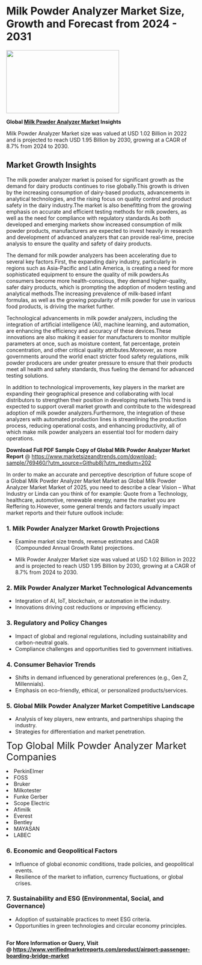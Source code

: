 <H1>Milk Powder Analyzer Market Size, Growth and Forecast from 2024 - 2031</H1><img class="aligncenter size-medium wp-image-584254" src="https://thirdeyenews.in/wp-content/uploads/2024/09/Global-Market-Research-300x168.jpeg" alt="" width="300" height="168" /><p><strong>Global&nbsp;<a href="https://www.marketsizeandtrends.com/download-sample/769460/?utm_source=Github8j?utm_medium=202">Milk Powder Analyzer Market</a> Insights</strong></p><p>Milk Powder Analyzer Market size was valued at USD 1.02 Billion in 2022 and is projected to reach USD 1.95 Billion by 2030, growing at a CAGR of 8.7% from 2024 to 2030.</p><p><h2>Market Growth Insights</h2> <p>The milk powder analyzer market is poised for significant growth as the demand for dairy products continues to rise globally.This growth is driven by the increasing consumption of dairy-based products, advancements in analytical technologies, and the rising focus on quality control and product safety in the dairy industry.The market is also benefitting from the growing emphasis on accurate and efficient testing methods for milk powders, as well as the need for compliance with regulatory standards.As both developed and emerging markets show increased consumption of milk powder products, manufacturers are expected to invest heavily in research and development of advanced analyzers that can provide real-time, precise analysis to ensure the quality and safety of dairy products.</p> <p>The demand for milk powder analyzers has been accelerating due to several key factors.First, the expanding dairy industry, particularly in regions such as Asia-Pacific and Latin America, is creating a need for more sophisticated equipment to ensure the quality of milk powders.As consumers become more health-conscious, they demand higher-quality, safer dairy products, which is prompting the adoption of modern testing and analytical methods.The increasing prevalence of milk-based infant formulas, as well as the growing popularity of milk powder for use in various food products, is driving the market further.</p> <p>Technological advancements in milk powder analyzers, including the integration of artificial intelligence (AI), machine learning, and automation, are enhancing the efficiency and accuracy of these devices.These innovations are also making it easier for manufacturers to monitor multiple parameters at once, such as moisture content, fat percentage, protein concentration, and other critical quality attributes.Moreover, as more governments around the world enact stricter food safety regulations, milk powder producers are under greater pressure to ensure that their products meet all health and safety standards, thus fueling the demand for advanced testing solutions.</p> <p>In addition to technological improvements, key players in the market are expanding their geographical presence and collaborating with local distributors to strengthen their position in developing markets.This trend is expected to support overall market growth and contribute to the widespread adoption of milk powder analyzers.Furthermore, the integration of these analyzers with automated production lines is streamlining the production process, reducing operational costs, and enhancing productivity, all of which make milk powder analyzers an essential tool for modern dairy operations.</p> <p><span class=""><strong>Download Full PDF Sample Copy of Global Milk Powder Analyzer Market Report</strong> @ <a href="https://www.marketsizeandtrends.com/download-sample/769460/?utm_source=Github8j?utm_medium=202" target="_blank">https://www.marketsizeandtrends.com/download-sample/769460/?utm_source=Github8j?utm_medium=202</a></span></p><p>In order to make an accurate and perceptive description of future scope of a Global&nbsp;Milk Powder Analyzer Market Market as Global&nbsp;Milk Powder Analyzer Market Market of 2025, you need to describe a clear Vision &ndash; What Industry or Linda can you think of for example: Quote from a Technology, healthcare, automotive, renewable energy, name the market you are Reffering to.However, some general trends and factors usually impact market reports and their future outlook include:</p><h3>1.&nbsp;<strong>Milk Powder Analyzer Market Growth Projections</strong></h3><ul><li>Examine market size trends, revenue estimates and CAGR (Compounded Annual Growth Rate) projections.</li><li><p>Milk Powder Analyzer Market size was valued at USD 1.02 Billion in 2022 and is projected to reach USD 1.95 Billion by 2030, growing at a CAGR of 8.7% from 2024 to 2030.</p></li></ul><h3>2.&nbsp;<strong>Milk Powder Analyzer Market Technological Advancements</strong></h3><ul><li>Integration of AI, IoT, blockchain, or automation in the industry.</li><li>Innovations driving cost reductions or improving efficiency.</li></ul><h3>3.&nbsp;<strong>Regulatory and Policy Changes</strong></h3><ul><li>Impact of global and regional regulations, including sustainability and carbon-neutral goals.</li><li>Compliance challenges and opportunities tied to government initiatives.</li></ul><h3>4.&nbsp;<strong>Consumer Behavior Trends</strong></h3><ul><li>Shifts in demand influenced by generational preferences (e.g., Gen Z, Millennials).</li><li>Emphasis on eco-friendly, ethical, or personalized products/services.</li></ul><h3>5.&nbsp;<strong>Global Milk Powder Analyzer Market Competitive Landscape</strong></h3><ul><li>Analysis of key players, new entrants, and partnerships shaping the industry.</li><li>Strategies for differentiation and market penetration.</li></ul><p data-pm-slice="1 1 []"><span style="color: inherit; font-family: inherit; font-size: 25px;">Top Global Milk Powder Analyzer Market Companies</span></p><div class="" data-test-id=""><p><li>PerkinElmer</li><li> FOSS</li><li> Bruker</li><li> Milkotester</li><li> Funke Gerber</li><li> Scope Electric</li><li> Afimilk</li><li> Everest</li><li> Bentley</li><li> MAYASAN</li><li> LABEC</li></p></div><h3>6.&nbsp;<strong>Economic and Geopolitical Factors</strong></h3><ul><li>Influence of global economic conditions, trade policies, and geopolitical events.</li><li>Resilience of the market to inflation, currency fluctuations, or global crises.</li></ul><h3>7.&nbsp;<strong>Sustainability and ESG (Environmental, Social, and Governance)</strong></h3><ul><li>Adoption of sustainable practices to meet ESG criteria.</li><li>Opportunities in green technologies and circular economy principles.</li></ul><h2><strong style="font-size: 14px;">For More Information or Query, Visit @&nbsp;</strong><a style="background-color: #ffffff; font-size: 14px;" href="https://www.marketsizeandtrends.com/report/milk-powder-analyzer-market/" target="_blank">https://www.verifiedmarketreports.com/product/airport-passenger-boarding-bridge-market</a></h2>